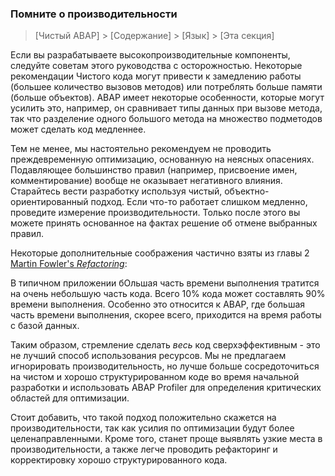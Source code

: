 ### Помните о производительности

> [Чистый ABAP] > [Содержание] > [Язык] > [Эта секция]

Если вы разрабатываете высокопроизводительные компоненты, следуйте советам этого руководства с осторожностью.
Некоторые рекомендации Чистого кода могут привести к замедлению работы \(большее количество вызовов методов\) или потреблять больше памяти \(больше объектов\).
ABAP имеет некоторые особенности, которые могут усилить это, например, он сравнивает типы данных при вызове метода,
так что разделение одного большого метода на множество подметодов может сделать код медленнее.

Тем не менее, мы настоятельно рекомендуем не проводить преждевременную оптимизацию, основанную на неясных опасениях.
Подавляющее большинство правил \(например, присвоение имен, комментирование\) вообще не оказывает негативного влияния.
Старайтесь вести разработку используя чистый, объектно-ориентированный подход.
Если что-то работает слишком медленно, проведите измерение производительности.
Только после этого вы можете принять основанное на фактах решение об отмене выбранных правил.

Некоторые дополнительные соображения частично взяты из главы 2
[Martin Fowler's _Refactoring_](https://martinfowler.com/books/refactoring.html):

В типичном приложении бОльшая часть времени выполнения тратится на очень небольшую часть
кода. Всего 10% кода может составлять 90% времени выполнения. Особенно это относится к
ABAP, где большая часть времени выполнения, скорее всего, приходится на время работы с базой данных.

Таким образом, стремление сделать _весь_ код сверхэффективным - это не лучший способ использования ресурсов. 
Мы не предлагаем игнорировать производительность, но лучше больше сосредоточиться на чистом и хорошо структурированном коде 
во время начальной разработки и использовать ABAP Profiler для определения критических областей для оптимизации.

Стоит добавить, что такой подход положительно скажется на производительности, 
так как усилия по оптимизации будут более целенаправленными. Кроме того, 
станет проще выявлять узкие места в производительности, 
а также легче проводить рефакторинг и корректировку хорошо структурированного кода.
